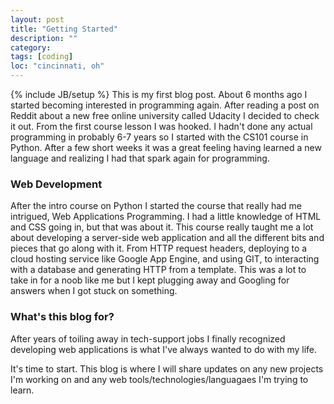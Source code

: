 ```yaml
---
layout: post
title: "Getting Started"
description: ""
category: 
tags: [coding]
loc: "cincinnati, oh"
---
```

{% include JB/setup %}
This is my first blog post. About 6 months ago I started becoming interested in programming again. After reading a post on Reddit about a new free online university called Udacity I decided to check it out. From the first course lesson I was hooked. I hadn't done any actual programming in probably 6-7 years so I started with the CS101 course in Python. After a few short weeks it was a great feeling having learned a new language and realizing I had that spark again for programming. 

<h3>Web Development</h3>

After the intro course on Python I started the course that really had me intrigued, Web Applications Programming. I had a little knowledge of HTML and CSS going in, but that was about it. This course really taught me a lot about developing a server-side web application and all the different bits and pieces that go along with it. From HTTP request headers, deploying to a cloud hosting service like Google App Engine, and using GIT, to interacting with a database and generating HTTP from a template. This was a lot to take in for a noob like me but I kept plugging away and Googling for answers when I got stuck on something. 


<h3>What's this blog for?</h3>

After years of toiling away in tech-support jobs I finally recognized developing web applications is what I've always wanted to do with my life. 

It's time to start. This blog is where I will share updates on any new projects I'm working on and any web tools/technologies/languagaes I'm trying to learn.